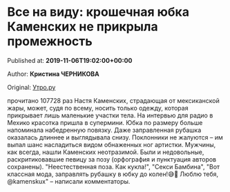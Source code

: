 
# Все на виду: крошечная юбка Каменских не прикрыла промежность

Published at: **2019-11-06T19:02:00+00:00**

Author: **Кристина ЧЕРНИКОВА**

Original: [Утро.ру](https://utro.ru/showbiz/2019/11/06/1423601.shtml)

прочитано 107728 раз
Настя Каменских, страдающая от мексиканской жары, может, судя по всему, носить только одежду, которая прикрывает лишь маленькие участки тела. На интервью для радио в Мехико красотка пришла в супермини. Юбка по размеру больше напоминала набедренную повязку. Даже заправленная рубашка оказалась длиннее и выглядывала снизу.
Поклонники не жалуются – им выпал шанс насладиться видом обнаженных ног артистки. Мужчины, как всегда, нашли Каменских неотразимой. Были и недовольные, раскритиковавшие певицу за позу (орфография и пунктуация авторов сохранены).
"Неестественная поза. Как кукла!", "Секси Бамбина", "Вот классная мода, заправлять рубашку в юбку до колен!😅🤭 Люблю тебя, @kamenskux" – написали комментаторы.

